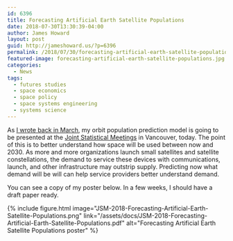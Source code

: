 ```yaml
---
id: 6396
title: Forecasting Artificial Earth Satellite Populations
date: 2018-07-30T13:30:39-04:00
author: James Howard
layout: post
guid: http://jameshoward.us/?p=6396
permalink: /2018/07/30/forecasting-artificial-earth-satellite-populations/
featured-image: forecasting-artificial-earth-satellite-populations.jpg
categories:
  - News
tags:
  - futures studies
  - space economics
  - space policy
  - space systems engineering
  - systems science
---
```

As [I wrote back in March](/2018/03/30/my-orbit-population-model-at-jsm/),
my orbit population prediction model is going to be presented at
the [Joint Statistical Meetings](http://ww2.amstat.org/meetings/jsm/2018/)
in Vancouver, today. The point of this is to better understand how
space will be used between now and 2030. As more and more organizations
launch small satellites and satellite constellations, the demand
to service these devices with communications, launch, and other
infrastructure may outstrip supply. Predicting now what demand will
be will can help service providers better understand demand.

You can see a copy of my poster below. In a few weeks, I should have a
draft paper ready.

{% include figure.html image="JSM-2018-Forecasting-Artificial-Earth-Satellite-Populations.png"
   link="/assets/docs/JSM-2018-Forecasting-Artificial-Earth-Satellite-Populations.pdf"
   alt="Forecasting Artificial Earth Satellite Populations poster" %}
